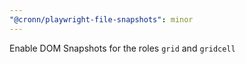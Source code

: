 ```yaml
---
"@cronn/playwright-file-snapshots": minor
---
```


Enable DOM Snapshots for the roles `grid` and `gridcell`
